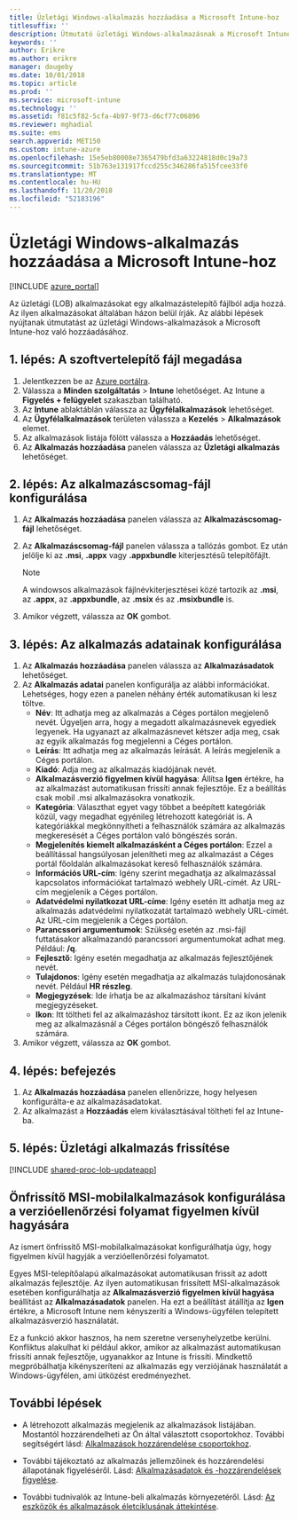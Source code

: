 ```yaml
---
title: Üzletági Windows-alkalmazás hozzáadása a Microsoft Intune-hoz
titlesuffix: ''
description: Útmutató üzletági Windows-alkalmazásnak a Microsoft Intune-hoz való hozzáadásához.
keywords: ''
author: Erikre
ms.author: erikre
manager: dougeby
ms.date: 10/01/2018
ms.topic: article
ms.prod: ''
ms.service: microsoft-intune
ms.technology: ''
ms.assetid: f81c5f82-5cfa-4b97-9f73-d6cf77c06896
ms.reviewer: mghadial
ms.suite: ems
search.appverid: MET150
ms.custom: intune-azure
ms.openlocfilehash: 15e5eb80008e7365479bfd3a63224818d0c19a73
ms.sourcegitcommit: 51b763e131917fccd255c346286fa515fcee33f0
ms.translationtype: MT
ms.contentlocale: hu-HU
ms.lasthandoff: 11/20/2018
ms.locfileid: "52183196"
---
```

# <a name="add-a-windows-line-of-business-app-to-microsoft-intune"></a>Üzletági Windows-alkalmazás hozzáadása a Microsoft Intune-hoz

[!INCLUDE [azure_portal](./includes/azure_portal.md)]

Az üzletági (LOB) alkalmazásokat egy alkalmazástelepítő fájlból adja hozzá. Az ilyen alkalmazásokat általában házon belül írják. Az alábbi lépések nyújtanak útmutatást az üzletági Windows-alkalmazások a Microsoft Intune-hoz való hozzáadásához.

## <a name="step-1-specify-the-software-setup-file"></a>1. lépés: A szoftvertelepítő fájl megadása

1. Jelentkezzen be az [Azure portálra](https://portal.azure.com).
2. Válassza a **Minden szolgáltatás** > **Intune** lehetőséget. Az Intune a **Figyelés + felügyelet** szakaszban található.
3. Az **Intune** ablaktáblán válassza az **Ügyfélalkalmazások** lehetőséget.
4. Az **Ügyfélalkalmazások** területen válassza a **Kezelés** > **Alkalmazások** elemet.
5. Az alkalmazások listája fölött válassza a **Hozzáadás** lehetőséget.
6. Az **Alkalmazás hozzáadása** panelen válassza az **Üzletági alkalmazás** lehetőséget.

## <a name="step-2-configure-the-app-package-file"></a>2. lépés: Az alkalmazáscsomag-fájl konfigurálása

1. Az **Alkalmazás hozzáadása** panelen válassza az **Alkalmazáscsomag-fájl** lehetőséget.
2. Az **Alkalmazáscsomag-fájl** panelen válassza a tallózás gombot. Ez után jelölje ki az **.msi**, **.appx** vagy **.appxbundle** kiterjesztésű telepítőfájlt.

    > [!NOTE]
    > A windowsos alkalmazások fájlnévkiterjesztései közé tartozik az **.msi**, az **.appx**, az **.appxbundle**, az **.msix** és az **.msixbundle** is.  

1. Amikor végzett, válassza az **OK** gombot.


## <a name="step-3-configure-app-information"></a>3. lépés: Az alkalmazás adatainak konfigurálása

1. Az **Alkalmazás hozzáadása** panelen válassza az **Alkalmazásadatok** lehetőséget.
2. Az **Alkalmazás adatai** panelen konfigurálja az alábbi információkat. Lehetséges, hogy ezen a panelen néhány érték automatikusan ki lesz töltve.
    - **Név**: Itt adhatja meg az alkalmazás a Céges portálon megjelenő nevét. Ügyeljen arra, hogy a megadott alkalmazásnevek egyediek legyenek. Ha ugyanazt az alkalmazásnevet kétszer adja meg, csak az egyik alkalmazás fog megjelenni a Céges portálon.
    - **Leírás**: Itt adhatja meg az alkalmazás leírását. A leírás megjelenik a Céges portálon.
    - **Kiadó**: Adja meg az alkalmazás kiadójának nevét.
    - **Alkalmazásverzió figyelmen kívül hagyása**: Állítsa **Igen** értékre, ha az alkalmazást automatikusan frissíti annak fejlesztője. Ez a beállítás csak mobil .msi alkalmazásokra vonatkozik.
    - **Kategória**: Választhat egyet vagy többet a beépített kategóriák közül, vagy megadhat egyénileg létrehozott kategóriát is. A kategóriákkal megkönnyítheti a felhasználók számára az alkalmazás megkeresését a Céges portálon való böngészés során.
    - **Megjelenítés kiemelt alkalmazásként a Céges portálon**: Ezzel a beállítással hangsúlyosan jelenítheti meg az alkalmazást a Céges portál főoldalán alkalmazásokat kereső felhasználók számára.
    - **Információs URL-cím**: Igény szerint megadhatja az alkalmazással kapcsolatos információkat tartalmazó webhely URL-címét. Az URL-cím megjelenik a Céges portálon.
    - **Adatvédelmi nyilatkozat URL-címe**: Igény esetén itt adhatja meg az alkalmazás adatvédelmi nyilatkozatát tartalmazó webhely URL-címét. Az URL-cím megjelenik a Céges portálon.
    - **Parancssori argumentumok**: Szükség esetén az .msi-fájl futtatásakor alkalmazandó parancssori argumentumokat adhat meg. Például: **/q**.
    - **Fejlesztő**: Igény esetén megadhatja az alkalmazás fejlesztőjének nevét.
    - **Tulajdonos**: Igény esetén megadhatja az alkalmazás tulajdonosának nevét. Például **HR részleg**.
    - **Megjegyzések**: Ide írhatja be az alkalmazáshoz társítani kívánt megjegyzéseket.
    - **Ikon**: Itt töltheti fel az alkalmazáshoz társított ikont. Ez az ikon jelenik meg az alkalmazásnál a Céges portálon böngésző felhasználók számára.
3. Amikor végzett, válassza az **OK** gombot.

## <a name="step-4-finish-up"></a>4. lépés: befejezés

1. Az **Alkalmazás hozzáadása** panelen ellenőrizze, hogy helyesen konfigurálta-e az alkalmazásadatokat.
2. Az alkalmazást a **Hozzáadás** elem kiválasztásával töltheti fel az Intune-ba.

## <a name="step-5-update-a-line-of-business-app"></a>5. lépés: Üzletági alkalmazás frissítése

[!INCLUDE [shared-proc-lob-updateapp](./includes/shared-proc-lob-updateapp.md)]

## <a name="configure-a-self-updating-mobile-msi-app-to-ignore-the-version-check-process"></a>Önfrissítő MSI-mobilalkalmazások konfigurálása a verzióellenőrzési folyamat figyelmen kívül hagyására

Az ismert önfrissítő MSI-mobilalkalmazásokat konfigurálhatja úgy, hogy figyelmen kívül hagyják a verzióellenőrzési folyamatot. 

Egyes MSI-telepítőalapú alkalmazásokat automatikusan frissít az adott alkalmazás fejlesztője. Az ilyen automatikusan frissített MSI-alkalmazások esetében konfigurálhatja az **Alkalmazásverzió figyelmen kívül hagyása** beállítást az **Alkalmazásadatok** panelen. Ha ezt a beállítást átállítja az **Igen** értékre, a Microsoft Intune nem kényszeríti a Windows-ügyfélen telepített alkalmazásverzió használatát. 

Ez a funkció akkor hasznos, ha nem szeretne versenyhelyzetbe kerülni. Konfliktus alakulhat ki például akkor, amikor az alkalmazást automatikusan frissíti annak fejlesztője, ugyanakkor az Intune is frissíti. Mindkettő megpróbálhatja kikényszeríteni az alkalmazás egy verziójának használatát a Windows-ügyfélen, ami ütközést eredményezhet.

## <a name="next-steps"></a>További lépések

- A létrehozott alkalmazás megjelenik az alkalmazások listájában. Mostantól hozzárendelheti az Ön által választott csoportokhoz. További segítségért lásd: [Alkalmazások hozzárendelése csoportokhoz](apps-deploy.md).

- További tájékoztató az alkalmazás jellemzőinek és hozzárendelési állapotának figyeléséről. Lásd: [Alkalmazásadatok és -hozzárendelések figyelése](apps-monitor.md).

- További tudnivalók az Intune-beli alkalmazás környezetéről. Lásd: [Az eszközök és alkalmazások életciklusának áttekintése](introduction-device-app-lifecycles.md).
